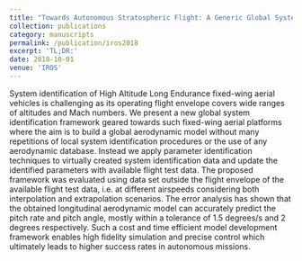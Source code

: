 ```yaml
---
title: "Towards Autonomous Stratospheric Flight: A Generic Global System Identification Framework for Fixed-Wing Platforms"
collection: publications
category: manuscripts
permalink: /publication/iros2018
excerpt: 'TL;DR:'
date: 2018-10-01
venue: 'IROS'
---
```


System identification of High Altitude Long Endurance fixed-wing aerial vehicles is challenging as its operating flight envelope covers wide ranges of altitudes and Mach numbers. We present a new global system identification framework geared towards such fixed-wing aerial platforms where the aim is to build a global aerodynamic model without many repetitions of local system identification procedures or the use of any aerodynamic database. Instead we apply parameter identification techniques to virtually created system identification data and update the identified parameters with available flight test data. The proposed framework was evaluated using data set outside the flight envelope of the available flight test data, i.e. at different airspeeds considering both interpolation and extrapolation scenarios. The error analysis has shown that the obtained longitudinal aerodynamic model can accurately predict the pitch rate and pitch angle, mostly within a tolerance of 1.5 degrees/s and 2 degrees respectively. Such a cost and time efficient model development framework enables high fidelity simulation and precise control which ultimately leads to higher success rates in autonomous missions.
